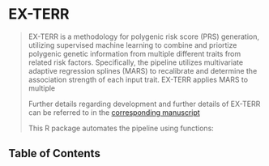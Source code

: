 # EX-TERR

> EX-TERR is a methodology for polygenic risk score (PRS) generation, utilizing supervised machine learning to 
combine and priortize polygenic genetic information from multiple different traits from related risk factors.
> Specifically, the pipeline utilizes multivariate adaptive regression splines (MARS) to recalibrate
> and determine the association strength of each input trait. EX-TERR applies MARS to multiple
> 
> Further details regarding development and further details of EX-TERR can be referred
> to in the [corresponding manuscript](https://example.com)
>
> This R package automates the pipeline using functions: 

## Table of Contents
